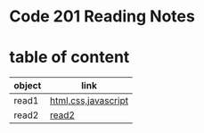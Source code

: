 # Code 201 Reading Notes



# table of content

| object | link |
| --- | ----------- |
| read1 | [html,css,javascript](https://suhaib079.github.io/class201/read1) |
| read2 | [read2](https://suhaib079.github.io/class201/class02) |








